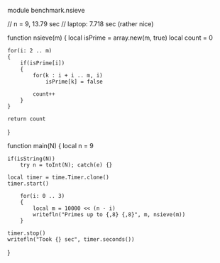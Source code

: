 module benchmark.nsieve

// n = 9, 13.79 sec
// laptop: 7.718 sec (rather nice)

function nsieve(m)
{
	local isPrime = array.new(m, true)
	local count = 0

	for(i: 2 .. m)
	{
		if(isPrime[i])
		{
			for(k : i + i .. m, i)
				isPrime[k] = false

			count++
		}
	}

	return count
}

function main(N)
{
	local n = 9

	if(isString(N))
		try n = toInt(N); catch(e) {}

	local timer = time.Timer.clone()
	timer.start()

		for(i: 0 .. 3)
		{
			local m = 10000 << (n - i)
			writefln("Primes up to {,8} {,8}", m, nsieve(m))
		}

	timer.stop()
	writefln("Took {} sec", timer.seconds())
}